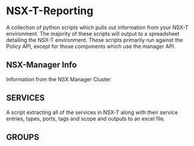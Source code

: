 # NSX-T-Reporting
A collection of python scripts which pulls out information from your NSX-T environment.
The majority of these scripts will output to a spreadsheet detailing the NSX-T environment.
These scripts primarily run against the Policy API, except for those components which use the manager API.

## NSX-Manager Info
Information from the NSX Manager Cluster 

## SERVICES
A script extracting all of the services in NSX-T along with their service entries, types, ports, tags and scope and outputs to an excel file.

## GROUPS


